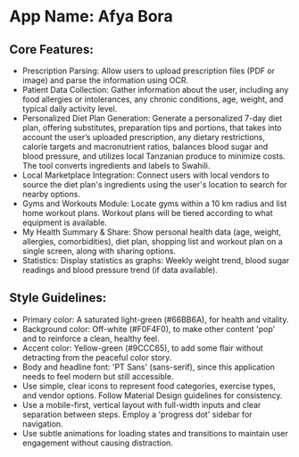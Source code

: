 # **App Name**: Afya Bora

## Core Features:

- Prescription Parsing: Allow users to upload prescription files (PDF or image) and parse the information using OCR.
- Patient Data Collection: Gather information about the user, including any food allergies or intolerances, any chronic conditions, age, weight, and typical daily activity level.
- Personalized Diet Plan Generation: Generate a personalized 7-day diet plan, offering substitutes, preparation tips and portions, that takes into account the user’s uploaded prescription, any dietary restrictions, calorie targets and macronutrient ratios, balances blood sugar and blood pressure, and utilizes local Tanzanian produce to minimize costs. The tool converts ingredients and labels to Swahili.
- Local Marketplace Integration: Connect users with local vendors to source the diet plan's ingredients using the user's location to search for nearby options.
- Gyms and Workouts Module: Locate gyms within a 10 km radius and list home workout plans. Workout plans will be tiered according to what equipment is available.
- My Health Summary & Share: Show personal health data (age, weight, allergies, comorbidities), diet plan, shopping list and workout plan on a single screen, along with sharing options.
- Statistics: Display statistics as graphs: Weekly weight trend, blood sugar readings and blood pressure trend (if data available).

## Style Guidelines:

- Primary color: A saturated light-green (#66BB6A), for health and vitality.
- Background color: Off-white (#F0F4F0), to make other content 'pop' and to reinforce a clean, healthy feel.
- Accent color: Yellow-green (#9CCC65), to add some flair without detracting from the peaceful color story.
- Body and headline font: 'PT Sans' (sans-serif), since this application needs to feel modern but still accessible.
- Use simple, clear icons to represent food categories, exercise types, and vendor options. Follow Material Design guidelines for consistency.
- Use a mobile-first, vertical layout with full-width inputs and clear separation between steps. Employ a 'progress dot' sidebar for navigation.
- Use subtle animations for loading states and transitions to maintain user engagement without causing distraction.